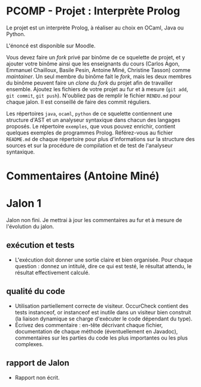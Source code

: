 # PCOMP - Projet : Interprète Prolog

Le projet est un interprète Prolog, à réaliser au choix en OCaml, Java ou Python.

L'énoncé est disponible sur Moodle.

Vous devez faire un _fork_ privé par binôme de ce squelette de projet, et y ajouter votre binôme ainsi que les enseignants du cours (Carlos Agon, Emmanuel Chailloux, Basile Pesin, Antoine Miné, Christine Tasson) comme _maintainer_.
Un seul membre du binôme fait le _fork_, mais les deux membres du binôme peuvent faire un _clone_ du _fork_ du projet afin de travailler ensemble.
Ajoutez les fichiers de votre projet au fur et à mesure (`git add`, `git commit`, `git push`).
N'oubliez pas de remplir le fichier `RENDU.md` pour chaque jalon.
Il est conseillé de faire des commit réguliers.

Les répertoires `java`, `ocaml`, `python` de ce squelette contiennent une structure d'AST et un analyseur syntaxique dans chacun des langages proposés.
Le répertoire `exemples`, que vous pouvez enrichir, contient quelques exemples de programmes Prolog.
Référez-vous au fichier `README.md` de chaque répertoire pour plus d'informations sur la structure des sources et sur la procédure de compilation et de test de l'analyseur syntaxique.


# Commentaires (Antoine Miné)


# Jalon 1

Jalon non fini. 
Je mettrai à jour les commentaires au fur et à mesure de l'évolution du jalon.

## exécution et tests
* L'exécution doit donner une sortie claire et bien organisée. Pour chaque question : donnez un intitulé, dire ce qui est testé, le résultat attendu, le résultat effectivement calculé.

## qualité du code
*  Utilisation partiellement correcte de visiteur. OccurCheck contient des tests instanceof, or instanceof est inutile dans un visiteur bien construit (la liaison dynamique se charge d'exécuter le code dépendant du type).
* Écrivez des commentaire : en-tête décrivant chaque fichier, documentation de chaque méthode (éventuellement en Javadoc), commentaires sur les parties du code les plus importantes ou les plus complexes.

## rapport de Jalon
* Rapport non écrit.
